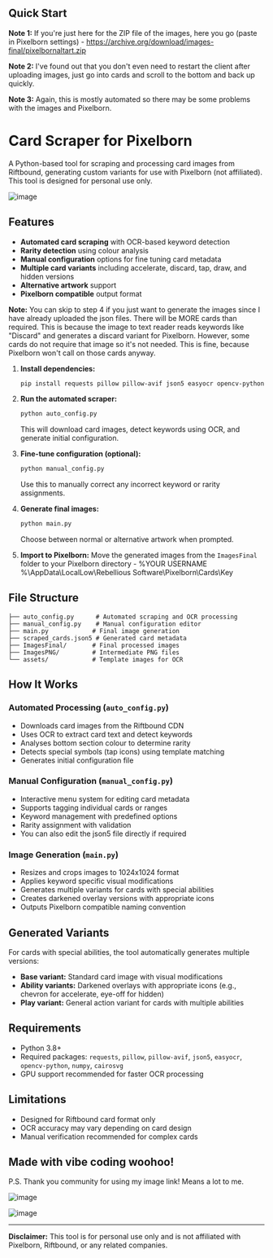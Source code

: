 ## Quick Start

**Note 1:** If you're just here for the ZIP file of the images, here you go (paste in Pixelborn settings) - https://archive.org/download/images-final/pixelbornaltart.zip

**Note 2:** I've found out that you don't even need to restart the client after uploading images, just go into cards and scroll to the bottom and back up quickly. 

**Note 3:** Again, this is mostly automated so there may be some problems with the images and Pixelborn.

# Card Scraper for Pixelborn

A Python-based tool for scraping and processing card images from Riftbound, generating custom variants for use with Pixelborn (not affiliated). This tool is designed for personal use only.

![image](https://github.com/user-attachments/assets/c7515757-e682-402a-8bd2-6254356dbdec)

## Features

- **Automated card scraping** with OCR-based keyword detection
- **Rarity detection** using colour analysis
- **Manual configuration** options for fine tuning card metadata
- **Multiple card variants** including accelerate, discard, tap, draw, and hidden versions
- **Alternative artwork** support
- **Pixelborn compatible** output format

**Note:** You can skip to step 4 if you just want to generate the images since I have already uploaded the json files. There will be MORE cards than required. This is because the image to text reader reads keywords like "Discard" and generates a discard variant for Pixelborn. However, some cards do not require that image so it's not needed. This is fine, because Pixelborn won't call on those cards anyway.

1. **Install dependencies:**
   ```bash
   pip install requests pillow pillow-avif json5 easyocr opencv-python numpy cairosvg
   ```

2. **Run the automated scraper:**
   ```bash
   python auto_config.py
   ```
   This will download card images, detect keywords using OCR, and generate initial configuration.

3. **Fine-tune configuration (optional):**
   ```bash
   python manual_config.py
   ```
   Use this to manually correct any incorrect keyword or rarity assignments.

4. **Generate final images:**
   ```bash
   python main.py
   ```
   Choose between normal or alternative artwork when prompted.

5. **Import to Pixelborn:**
   Move the generated images from the `ImagesFinal` folder to your Pixelborn directory - %YOUR USERNAME %\AppData\LocalLow\Rebellious Software\Pixelborn\Cards\Key

## File Structure

```
├── auto_config.py      # Automated scraping and OCR processing
├── manual_config.py    # Manual configuration editor
├── main.py            # Final image generation
├── scraped_cards.json5 # Generated card metadata
├── ImagesFinal/       # Final processed images
├── ImagesPNG/         # Intermediate PNG files
└── assets/            # Template images for OCR
```

## How It Works

### Automated Processing (`auto_config.py`)
- Downloads card images from the Riftbound CDN
- Uses OCR to extract card text and detect keywords
- Analyses bottom section colour to determine rarity
- Detects special symbols (tap icons) using template matching
- Generates initial configuration file

### Manual Configuration (`manual_config.py`)
- Interactive menu system for editing card metadata
- Supports tagging individual cards or ranges
- Keyword management with predefined options
- Rarity assignment with validation
- You can also edit the json5 file directly if required

### Image Generation (`main.py`)
- Resizes and crops images to 1024x1024 format
- Applies keyword specific visual modifications
- Generates multiple variants for cards with special abilities
- Creates darkened overlay versions with appropriate icons
- Outputs Pixelborn compatible naming convention

## Generated Variants

For cards with special abilities, the tool automatically generates multiple versions:
- **Base variant:** Standard card image with visual modifications
- **Ability variants:** Darkened overlays with appropriate icons (e.g., chevron for accelerate, eye-off for hidden)
- **Play variant:** General action variant for cards with multiple abilities

## Requirements

- Python 3.8+
- Required packages: `requests`, `pillow`, `pillow-avif`, `json5`, `easyocr`, `opencv-python`, `numpy`, `cairosvg`
- GPU support recommended for faster OCR processing

## Limitations

- Designed for Riftbound card format only
- OCR accuracy may vary depending on card design
- Manual verification recommended for complex cards

## Made with vibe coding woohoo!

P.S. Thank you community for using my image link! Means a lot to me.

![image](https://github.com/user-attachments/assets/4525f9e5-10c8-4ffa-9a3d-5e7dcf1001a0)

![image](https://github.com/user-attachments/assets/8da96228-c5e2-4af5-a2fa-c5b746b181e6)



---

**Disclaimer:** This tool is for personal use only and is not affiliated with Pixelborn, Riftbound, or any related companies.
